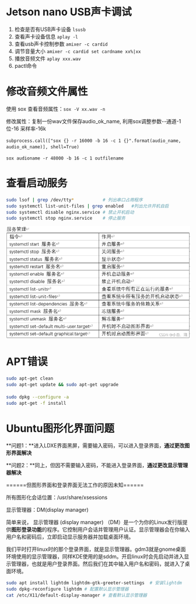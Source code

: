 # Jetson nano USB声卡调试
1. 检查是否有USB声卡设备
``` lsusb ```
2. 查看声卡设备信息
``` aplay -l ```
3. 查看usb声卡控制参数
``` amixer -c cardid ```
4. 调节音量大小
``` amixer -c cardid set cardname xx%|xx ```
5. 播放音频文件
``` aplay xxx.wav ```
6. pactl命令



# 修改音频文件属性

使用 sox 查看音频属性：```sox -V xx.wav -n```

修改属性：复制一份wav文件保存audio_ok_name, 利用sox调整参数--通道-1 位-16 采样率-16k

```subprocess.call(["sox {} -r 16000 -b 16 -c 1 {}".format(audio_name, audio_ok_name)], shell=True)```

`sox audioname -r 48000 -b 16 -c 1 outfilename`



# 查看启动服务

```bash
sudo lsof | grep /dev/tty*           # 列出串口占用程序
sudo systemctl list-unit-files | grep enabled   #列出允许开机自启 
sudo systemctl disable nginx.service # 禁止开机启动
sudo systemctl stop nginx.service    # 停止服务
```

<img src="picture/LinuxUsbControl/watermark,type_ZHJvaWRzYW5zZmFsbGJhY2s,shadow_50,text_Q1NETiBA5bCP55m944CB55G2,size_20,color_FFFFFF,t_70,g_se,x_16.png" alt="服务管理"  />



# APT错误

```bash
sudo apt-get clean
sudo apt-get update && sudo apt-get upgrade

sudo dpkg --configure -a
sudo apt-get -f install
```



# Ubuntu图形化界面问题

**问题1：**进入LDXE界面黑屏，需要输入密码，可以进入登录界面，**通过更改图形界面解决**

**问题2：**同上，但因不需要输入密码，不能进入登录界面，**通过更改显示管理器解决**

======但图形界面和登录界面无法工作的原因未知======



所有图形化会话位置：/usr/share/xsessions

显示管理器：DM(display manager)

简单来说， 显示管理器 (display manager) （DM）是一个为你的Linux发行版提供**图形登录功能**的程序。它控制用户会话并管理用户认证。显示管理器会在你输入用户名和密码后，立即启动显示服务器并加载桌面环境。

我们平时打开linux时的那个登录界面，就是显示管理器。gdm3就是gnome桌面环境使用的显示管理器，同样KDE使用的是sddm。开启linux时会先启动并进入显示管理器，也就是用户登录界面。然后我们在其中输入用户名和密码，就进入了桌面环境。

```bash
sudo apt install lightdm lightdm-gtk-greeter-settings  # 安装lightdm
sudo dpkg-reconfigure lightdm # 配置默认显示管理器
cat /etc/X11/default-display-manager # 查看默认显示管理器
```

